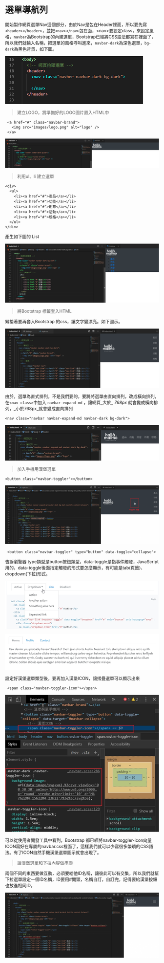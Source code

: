 # 選單導航列

開始製作網頁選單Nav這個部分，由於Nav是包在Header裡面，所以要先寫`<header></header>`，並把`<nav></nav>`包在面，&lt;nav&gt;要設定class，來設定風格，`navbar`為Bootstrap的內建選單，Bootstrap已經將CSS語法都寫在裡面了，所以我們就輸入名稱，把選單的風格呼叫進來，`navbar-dark`為深色選單，`bg-dark`為黑色背景，如下圖。

![](.gitbook/assets/image%20%288%29.png)

> 建立LOGO，將準備好的LOGO圖片置入HTML中

```markup
 <a href="#" class="navbar-brand">
   <img src="images/logo.png" alt="logo" />
 </a>
```

![](.gitbook/assets/image%20%284%29.png)

> 利用ul、li 建立選單

```markup
<div>
  <ul>
    <li><a href="#">產品</a></li>
    <li><a href="#">功能</a></li>
    <li><a href="#">創意</a></li>
    <li><a href="#">活動</a></li>
    <li><a href="#">規格</a></li>
  </ul>
</div>
```

產生如下圖的 List

![](.gitbook/assets/image%20%289%29.png)

> 將Bootstrap 標籤套入HTML

緊接著要再套入Bootstrap 的css，讓文字變漂亮。如下圖示。

![](.gitbook/assets/a03.jpg)

由於，選單為直式排列，不是我們要的，要將將選單由直向排列，改成橫向排列，在`<nav class>`中加入 `navbar-expand-md` ，讓網頁_大於_ _768px_ 就會變成橫向排列，_小於768px_就會變成直向排列

```markup
<nav class="navbar navbar-expand-md navbar-dark bg-dark">
```

![](.gitbook/assets/a05.jpg)

> 加入手機用漢堡選單

```markup
<button class="navbar-toggler"></button>
```

![&#x53F3;&#x908A;&#x5DF2;&#x7D93;&#x51FA;&#x73FE;&#x6F22;&#x5821;&#x9078;&#x55AE;&#x7684;&#x5716;&#x5F62;&#x5916;&#x6846;](.gitbook/assets/a06.png)

```markup
 <button class="navbar-toggler" type="button" data-toggle="collapse">
```

告訴瀏覽器 type類型是button按鈕類型，data-toggle是指事件觸發，JavaScript用的，data-toggle後面指定觸發的形式要怎麼顯示，有可能是tab\(頁籤\)、dropdown\(下拉\)形式。

![&#x4E0B;&#x62C9;&#x9078;&#x55AE;&#x5F62;&#x5F0F;](.gitbook/assets/a08.jpg)

![&#x9801;&#x7C64;&#x5F62;&#x5F0F;](.gitbook/assets/a07.jpg)



設定好漢堡選單類型後，要再加入漢堡ICON，讓摺疊選單可以顯示出來

```markup
 <span class="navbar-toggler-icon"></span>
```

![](.gitbook/assets/a09.jpg)

可以從使用者開發工具中看到，Bootstrap 都已經將navbar-toggler-icon向量ICON寫好在專屬的navbar.css裡面了，這樣我們就可以少寫很多繁瑣的CSS語法。有了ICON自然手機漢堡選單圖示就會出現了。

> 讓漢堡選單和下拉內容做串聯

兩個不同的東西要做互動，必須要給他ID名稱，讓彼此可以有交集，所以我們就幫下拉選單設定一個ID名稱，ID要用\#開頭，名稱自訂，自訂完，記得要給漢堡按鈕也放進相同ID。

![](.gitbook/assets/a10.png)

